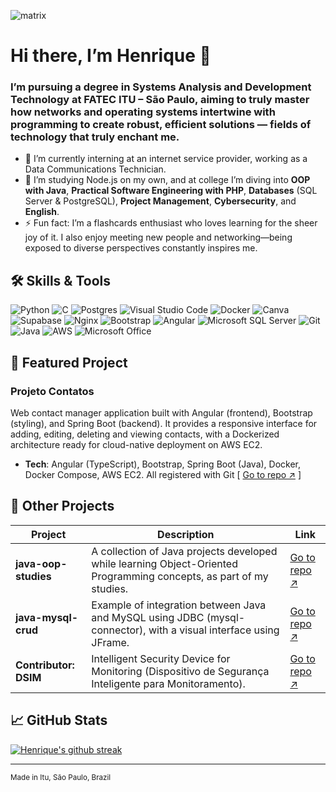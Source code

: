 ![matrix](https://upload.wikimedia.org/wikipedia/commons/2/20/Matrix_Digital_rain_banner.gif)

# Hi there, I’m **Henrique** 👋


### I’m pursuing a degree in Systems Analysis and Development Technology at FATEC ITU – São Paulo, aiming to truly master how networks and operating systems intertwine with programming to create robust, efficient solutions — fields of technology that truly enchant me.

- 📡 I’m currently interning at an internet service provider, working as a Data Communications Technician.  
- 🌱 I’m studying Node.js on my own, and at college I’m diving into **OOP with Java**, **Practical Software Engineering with PHP**, **Databases** (SQL Server & PostgreSQL), **Project Management**, **Cybersecurity**, and **English**.   
- ⚡ Fun fact: I’m a flashcards enthusiast who loves learning for the sheer joy of it. I also enjoy meeting new people and networking—being exposed to diverse perspectives constantly inspires me.  

## 🛠️ Skills & Tools


![Python](https://img.shields.io/badge/python-3670A0?style=for-the-badge\&logo=python\&logoColor=white) ![C](https://img.shields.io/badge/c-%2300599C.svg?style=for-the-badge\&logo=c\&logoColor=white) ![Postgres](https://img.shields.io/badge/postgres-%23316192.svg?style=for-the-badge\&logo=postgresql\&logoColor=white) ![Visual Studio Code](https://img.shields.io/badge/Visual%20Studio%20Code-0078d7.svg?style=for-the-badge\&logo=visual-studio-code\&logoColor=white) ![Docker](https://img.shields.io/badge/docker-%230db7ed.svg?style=for-the-badge\&logo=docker\&logoColor=white) ![Canva](https://img.shields.io/badge/Canva-%2300C4CC.svg?style=for-the-badge\&logo=Canva\&logoColor=white)  ![Supabase](https://img.shields.io/badge/Supabase-3ECF8E?style=for-the-badge\&logo=supabase\&logoColor=white) ![Nginx](https://img.shields.io/badge/nginx-%23009639.svg?style=for-the-badge\&logo=nginx\&logoColor=white) ![Bootstrap](https://img.shields.io/badge/bootstrap-%238511FA.svg?style=for-the-badge\&logo=bootstrap\&logoColor=white) ![Angular](https://img.shields.io/badge/angular-%23DD0031.svg?style=for-the-badge\&logo=angular\&logoColor=white) ![Microsoft SQL Server](https://img.shields.io/badge/Microsoft%20SQL%20Server-CC2927?style=for-the-badge\&logo=microsoft%20sql%20server\&logoColor=white) ![Git](https://img.shields.io/badge/git-%23F05033.svg?style=for-the-badge\&logo=git\&logoColor=white) ![Java](https://img.shields.io/badge/java-%23ED8B00.svg?style=for-the-badge\&logo=openjdk\&logoColor=white) ![AWS](https://img.shields.io/badge/AWS-%23FF9900.svg?style=for-the-badge\&logo=amazon-aws\&logoColor=white) ![Microsoft Office](https://img.shields.io/badge/Microsoft_Office-D83B01?style=for-the-badge\&logo=microsoft-office\&logoColor=white)



## 🚀 Featured Project

### **Projeto Contatos**  
Web contact manager application built with Angular (frontend), Bootstrap (styling), and Spring Boot (backend). It provides a responsive interface for adding, editing, deleting and viewing contacts, with a Dockerized architecture ready for cloud-native deployment on AWS EC2.

- **Tech**: Angular (TypeScript), Bootstrap, Spring Boot (Java), Docker, Docker Compose, AWS EC2. All registered with Git [ [Go to repo ↗](https://github.com/h-and-rod/projeto-contatos) ]



## 📂 Other Projects
| Project                                | Description                                                              | Link                                                      |
| -------------------------------------- | ------------------------------------------------------------------------ | --------------------------------------------------------- |
| **java-oop-studies**             | A collection of Java projects developed while learning Object-Oriented Programming concepts, as part of my studies.   | [Go to repo ↗](https://github.com/h-and-rod/java-oop-studies)        |
| **java-mysql-crud**       | Example of integration between Java and MySQL using JDBC (mysql-connector), with a visual interface using JFrame.| [Go to repo ↗](https://github.com/h-and-rod/java-mysql-crud) |
| **Contributor: DSIM**                  | Intelligent Security Device for Monitoring (Dispositivo de Segurança Inteligente para Monitoramento).  | [Go to repo ↗](https://github.com/FTakElu/DSIM)     |



## 📈 GitHub Stats

[![Henrique's github streak](https://github-readme-streak-stats.herokuapp.com/?user=h-and-rod&theme=blue-green)](https://github.com/h-and-rod/github-readme-streak-stats)


---

<!-- ## 📫 Let’s Connect

[![LinkedIn](https://img.shields.io/badge/-LinkedIn-0A66C2?style=for-the-badge\&logo=linkedin\&logoColor=white)]()
[![Gmail](https://img.shields.io/badge/-Email-D14836?style=for-the-badge\&logo=gmail\&logoColor=white)](mailto:henrique4r.it@gmail.com)

--- -->


<sup>Made in Itu, São Paulo, Brazil</sup>

